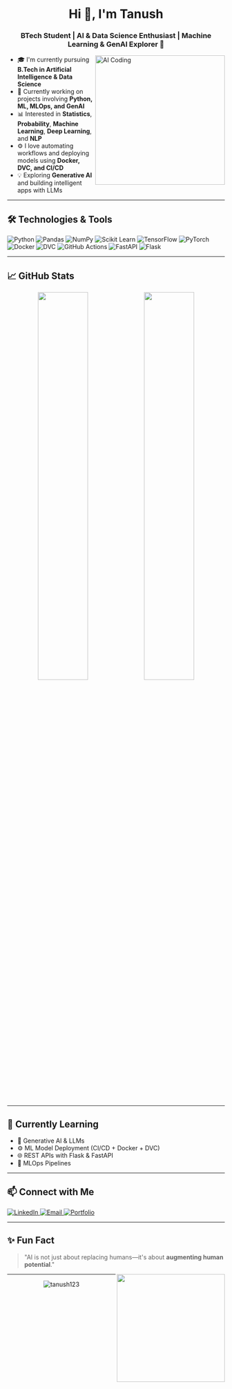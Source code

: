 <h1 align="center">Hi 👋, I'm Tanush</h1>
<h3 align="center">BTech Student | AI & Data Science Enthusiast | Machine Learning & GenAI Explorer 🚀</h3>

<img align="right" alt="AI Coding" width="300" src="https://media.giphy.com/media/v1.Y2lkPTc5MGI3NjExOHk1Z3I1NzY1dmRhNnBuaWRhMWRrbnBhYzdoZndjYXQweGV4aXl4dCZlcD12MV9naWZzX3NlYXJjaCZjdD1n/hp3dhzD3tNQk6/giphy.gif" />

- 🎓 I'm currently pursuing **B.Tech in Artificial Intelligence & Data Science**
- 🔭 Currently working on projects involving **Python, ML, MLOps, and GenAI**
- 📊 Interested in **Statistics**, **Probability**, **Machine Learning**, **Deep Learning**, and **NLP**
- ⚙️ I love automating workflows and deploying models using **Docker, DVC, and CI/CD**
- 💡 Exploring **Generative AI** and building intelligent apps with LLMs

---

## 🛠️ Technologies & Tools

![Python](https://img.shields.io/badge/Python-3776AB?style=for-the-badge&logo=python&logoColor=white)
![Pandas](https://img.shields.io/badge/Pandas-150458?style=for-the-badge&logo=pandas)
![NumPy](https://img.shields.io/badge/NumPy-013243?style=for-the-badge&logo=numpy)
![Scikit Learn](https://img.shields.io/badge/Scikit--Learn-F7931E?style=for-the-badge&logo=scikit-learn&logoColor=white)
![TensorFlow](https://img.shields.io/badge/TensorFlow-FF6F00?style=for-the-badge&logo=tensorflow&logoColor=white)
![PyTorch](https://img.shields.io/badge/PyTorch-EE4C2C?style=for-the-badge&logo=pytorch&logoColor=white)
![Docker](https://img.shields.io/badge/Docker-0db7ed?style=for-the-badge&logo=docker&logoColor=white)
![DVC](https://img.shields.io/badge/DVC-945DD6?style=for-the-badge&logo=dvc&logoColor=white)
![GitHub Actions](https://img.shields.io/badge/GitHub_Actions-2088FF?style=for-the-badge&logo=github-actions&logoColor=white)
![FastAPI](https://img.shields.io/badge/FastAPI-005571?style=for-the-badge&logo=fastapi)
![Flask](https://img.shields.io/badge/Flask-black?style=for-the-badge&logo=flask)

---

## 📈 GitHub Stats

<p align="center">
  <img width="48%" src="https://github-readme-stats.vercel.app/api?username=tanush123&show_icons=true&theme=radical" />
  <img width="48%" src="https://github-readme-streak-stats.herokuapp.com/?user=tanush123&theme=radical" />
</p>

---

## 🧠 Currently Learning

- 🤖 Generative AI & LLMs
- ⚙️ ML Model Deployment (CI/CD + Docker + DVC)
- 🌐 REST APIs with Flask & FastAPI
- 📂 MLOps Pipelines

---

## 📫 Connect with Me

<p>
  <a href="https://www.linkedin.com/in/your-link" target="_blank">
    <img alt="LinkedIn" src="https://img.shields.io/badge/LinkedIn-blue?style=for-the-badge&logo=linkedin&logoColor=white" />
  </a>
  <a href="mailto:your.email@example.com">
    <img alt="Email" src="https://img.shields.io/badge/Gmail-red?style=for-the-badge&logo=gmail&logoColor=white" />
  </a>
  <a href="https://yourportfolio.com" target="_blank">
    <img alt="Portfolio" src="https://img.shields.io/badge/Portfolio-000?style=for-the-badge&logo=vercel&logoColor=white" />
  </a>
</p>

---

## ✨ Fun Fact

> "AI is not just about replacing humans—it's about **augmenting human potential**."

<img src="https://media.giphy.com/media/iIGT8Y1rOYhBpdHh1C/giphy.gif" width="250" align="right" />

---

<!-- Visitor Badge -->
<p align="center">
  <img src="https://komarev.com/ghpvc/?username=tanush123&label=Profile%20views&color=0e75b6&style=flat" alt="tanush123" />
</p>
